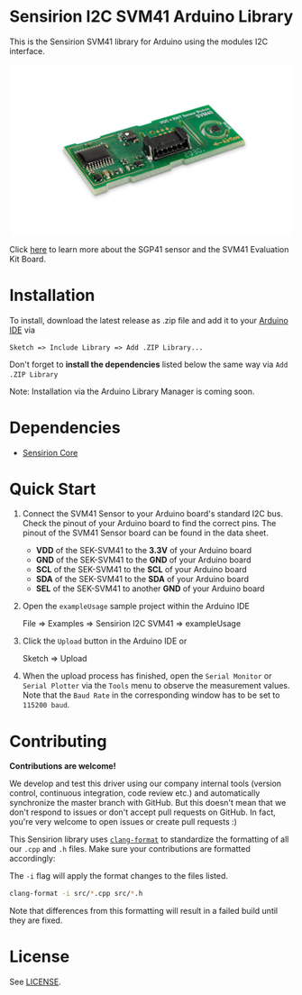 # Sensirion I2C SVM41 Arduino Library

This is the Sensirion SVM41 library for Arduino using the modules I2C interface.

[<center><img src="images/SVM4x.png" width="500px"></center>](https://www.sensirion.com/en/environmental-sensors/evaluation-kit-sek-svm41/)

Click [here](https://www.sensirion.com/en/environmental-sensors/evaluation-kit-sek-svm41/) to learn more about the SGP41
sensor and the SVM41 Evaluation Kit Board.

# Installation

To install, download the latest release as .zip file and add it to your
[Arduino IDE](http://www.arduino.cc/en/main/software) via

	Sketch => Include Library => Add .ZIP Library...

Don't forget to **install the dependencies** listed below the same way via `Add .ZIP Library`

Note: Installation via the Arduino Library Manager is coming soon.

# Dependencies

* [Sensirion Core](https://github.com/Sensirion/arduino-core)

# Quick Start

1. Connect the SVM41 Sensor to your Arduino board's standard I2C bus. Check the pinout of your Arduino board to find the
   correct pins. The pinout of the SVM41 Sensor board can be found in the data sheet.

    * **VDD** of the SEK-SVM41 to the **3.3V** of your Arduino board
    * **GND** of the SEK-SVM41 to the **GND** of your Arduino board
    * **SCL** of the SEK-SVM41 to the **SCL** of your Arduino board
    * **SDA** of the SEK-SVM41 to the **SDA** of your Arduino board
    * **SEL** of the SEK-SVM41 to another **GND** of your Arduino board

2. Open the `exampleUsage` sample project within the Arduino IDE

   	File => Examples => Sensirion I2C SVM41 => exampleUsage

3. Click the `Upload` button in the Arduino IDE or

   	Sketch => Upload

4. When the upload process has finished, open the `Serial Monitor` or `Serial Plotter` via the `Tools` menu to observe
   the measurement values. Note that the `Baud Rate` in the corresponding window has to be set to `115200 baud`.

# Contributing

**Contributions are welcome!**

We develop and test this driver using our company internal tools (version control, continuous integration, code review
etc.) and automatically synchronize the master branch with GitHub. But this doesn't mean that we don't respond to issues
or don't accept pull requests on GitHub. In fact, you're very welcome to open issues or create pull requests :)

This Sensirion library uses
[`clang-format`](https://releases.llvm.org/download.html) to standardize the formatting of all our `.cpp` and `.h`
files. Make sure your contributions are formatted accordingly:

The `-i` flag will apply the format changes to the files listed.

```bash
clang-format -i src/*.cpp src/*.h
```

Note that differences from this formatting will result in a failed build until they are fixed.

# License

See [LICENSE](LICENSE).
